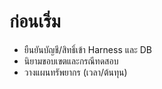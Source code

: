 # ก่อนเริ่ม
- ยืนยันบัญชี/สิทธิ์เข้า Harness และ DB
- นิยามขอบเขตและกรณีทดสอบ
- วางแผนทรัพยากร (เวลา/ต้นทุน)
